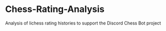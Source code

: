 # Chess-Rating-Analysis
Analysis of lichess rating histories to support the Discord Chess Bot project
